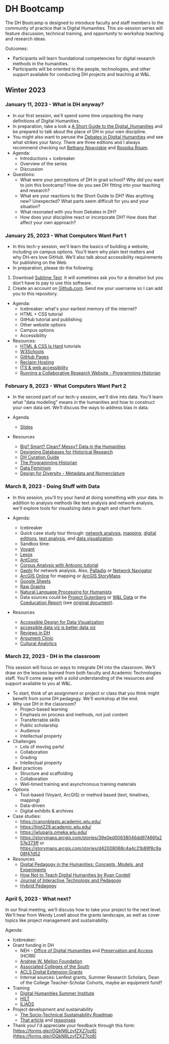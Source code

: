 # DH Bootcamp
The DH Bootcamp is designed to introduce faculty and staff members to the community of practice that is Digital Humanities. This six-session series will feature discussion, technical training, and opportunity to workshop teaching and research ideas.

Outcomes:
- Participants will learn foundational competencies for digital research methods in the
humanities.
- Participants will be oriented to the people, technologies, and other support available for
conducting DH projects and teaching at W&L.

## Winter 2023

### January 11, 2023 - What is DH anyway?
* In our first session, we'll spend some time unpacking the many definitions of
Digital Humanities.
* In preparation, take a look a [A Short Guide to the Digital_Humanities](https://jeffreyschnapp.com/wp-content/uploads/2013/01/D_H_ShortGuide.pdf) and be prepared to talk about the place of DH in your own discipline. 
* You might also want to peruse the [Debates in Digital Humanities](https://dhdebates.gc.cuny.edu/projects/debates-in-the-digital-humanities) and see what strikes your fancy. There are three editions and I always recommend checking out [Bethany Nowviskie](https://dhdebates.gc.cuny.edu/read/untitled-f2acf72c-a469-49d8-be35-67f9ac1e3a60/section/3a53cbc1-5eee-421a-a4f6-82bb5dfb1c17#ch37) and [Roopika Risam](https://dhdebates.gc.cuny.edu/read/untitled/section/4316ff92-bad0-45e8-8f09-90f493c6f564#ch29).
* Agenda:
  * Introductions + icebreaker
  * Overview of the series
  * Discussion
* Questions:
  * What were your perceptions of DH in grad school? Why did you want to join this bootcamp? How do you see DH fitting into your teaching and research?
  * What are your reactions to the Short Guide to DH? Was anything new? Unexpected? What parts seem difficult for you and your situation?
  * What resonated with you from Debates in DH? 
  * How does your discipline react or incorporate DH? How does that affect your own approach? 

 
### January 25, 2023 - What Computers Want Part 1
* In this tech-y session, we'll learn the basics of building a website, including on campus
options. You'll learn why plain text matters and why DH-ers love GitHub. We’ll also talk about accessibility requirements for publishing on the Web.
* In preparation, please do the following:
 1. Download [Sublime Text](https://www.sublimetext.com/). It will sometimes ask you for a donation but you don't have to pay to use this software.
 2. Create an account on [Github.com](http://www.github.com/). Send me your username so I can add you to this repository. 

* Agenda:
  * Icebreaker: what's your earliest memory of the internet?
  * HTML + CSS tutorial
  * GitHub tutorial and publishing
  * Other website options
  * Campus options
  * Accessibility 
* Resources:
  * [HTML & CSS Is Hard](https://www.internetingishard.com/html-and-css/) tutorials
  * [W3Schools](http://w3schools.com/)
  * [GitHub Pages](https://pages.github.com/)
  * [Reclaim Hosting](http://www.reclaimhosting.com/)
  * [ITS & web accessibility](https://my.wlu.edu/its/services/academic-technologies/academic-technologies-software/wordpress-and-web-accessibility)
  * [Running a Collaborative Research Website - Programming Historian](https://programminghistorian.org/en/lessons/collaborative-blog-with-jekyll-github)

### February 8, 2023 - What Computers Want Part 2

* In the second part of our tech-y session, we'll dive into data. You'll learn what
"data modeling" means in the humanities and how to construct your own data
set. We’ll discuss the ways to address bias in data.

* Agenda
  * [Slides](https://docs.google.com/presentation/d/1PX-WVo1cuvDrSp5algovTY6NXMQwQ5cMLqGnADCV2ks/edit?usp=sharing)
 
* Resources
  * [Big? Smart? Clean? Messy? Data in the Humanities](http://journalofdigitalhumanities.org/2-3/big-smart-clean-messy-data-in-the-humanities/)
  * [Designing Databases for Historical Research](https://port.sas.ac.uk/course/view.php?id=92&section=4)
  * [DH Curation Guide](https://archive.mith.umd.edu/dhcuration-guide/guide.dhcuration.org/index.html)
  * [The Programming Historian](https://programminghistorian.org/en/lessons/)
  * [Data Feminism](https://data-feminism.mitpress.mit.edu/)
  * [Design for Diversity - Metadata and Nomenclature](https://des4div.library.northeastern.edu/tag/metadata-nomenclature/)


### March 8, 2023 - Doing Stuff with Data
* In this session, you'll try your hand at doing something with your data. In addition
to analysis methods like text analysis and network analysis, we'll explore tools for
visualizing data in graph and chart form.

* Agenda:
  * Icebreaker
  * Quick case study tour through: [network analysis](https://belfastgroup.digitalscholarship.emory.edu/), [mapping](http://maps.mappingthescottishreformation.org/), [digital editions](http://shelleygodwinarchive.org), [text analysis](http://dh.library.yale.edu/projects/vogue/), and [data visualization](https://www.publicbooks.org/who-cares-about-literary-prizes/).
  * Sandbox time: 
   * [Voyant](http://www.voyant-tools.org/)
   * [Lexos](http://lexos.wheatoncollege.edu/) 
   * [AntConc](https://www.laurenceanthony.net/software.html)
   * [Corpus Analysis with Antconc tutorial](http://programminghistorian.org/en/lessons/corpus-analysis-with-antconc)
   * [Gephi](https://gephi.org/) for network analysis. Also, [Palladio]() or [Network Navigator](https://networknavigator.jrladd.com/)
   * [ArcGIS Online](https://www.arcgis.com/index.html) for mapping or [ArcGIS StoryMaps](http://storymaps.arcgis.com/)
   * [Google Sheets](https://docs.google.com/spreadsheets/d/1Eb82voDYOazGEJTmKX2DyDwpIAHCaE23qKOKztyYb5o/edit?usp=sharing)
   * [Raw Graphs](https://rawgraphs.io/)
   * [Natural Language Processing for Humanists](https://github.com/walshbr/humanists-nlp-cookbook)
   * Data sources could be [Project Gutenberg](https://www.gutenberg.org/) or [W&L Data](http://digitalhumanities.wlu.edu/datasets/) or the [Coeducation Report](https://docs.google.com/spreadsheets/d/1Eb82voDYOazGEJTmKX2DyDwpIAHCaE23qKOKztyYb5o/edit?usp=sharing) (see [original document](https://dspace.wlu.edu/handle/11021/34413)).
  
  
* Resources
  * [Accessible Design for Data Visualization](https://www.youtube.com/watch?v=PfrtZeYmKkk)
  * [accessible data viz is better data viz](https://www.storytellingwithdata.com/blog/2018/6/26/accessible-data-viz-is-better-data-viz)
  * [Reviews in DH](http://reviewsindh.pubpub.org/) 
  * [Argument Clinic](http://scottbot.net/argument-clinic/)
  * [Cultural Analytics](https://culturalanalytics.org/)

### March 22, 2023 - DH in the classroom

This session will focus on ways to integrate DH into the classroom. We'll draw on
the lessons learned from both faculty and Academic Technologies staff. You'll
come away with a solid understanding of the resources and support available to
you at W&L.

* To start, think of an assignment or project or class that you think might benefit from some DH pedagogy. We'll workshop at the end. 
* Why use DH in the classroom?
  * Project-based learning
  * Emphasis on process and methods, not just content
  * Transferrable skills
  * Public scholarship
  * Audience
  * Intellectual property
* Challenges 
  * Lots of moving parts! 
  * Collaboration
  * Grading
  * Intellectual property
* Best practices
  * Structure and scaffolding
  * Collaboration
  * Well-timed training and asynchronous training materials
* Options
  * Tool-based (Voyant, ArcGIS) or method based (text, timelines, mapping)
  * Data-driven 
  * Digital exhibits & archives
* Case studies:
  * https://canonblasts.academic.wlu.edu/
  * https://hist229.academic.wlu.edu/
  * https://wluparis.omeka.wlu.edu/
  * https://storymaps.arcgis.com/stories/39e0ed00638046dd97466fa257e373ff or https://storymaps.arcgis.com/stories/d42008068c4a4c21b89f8c9a08f47d52
* Resources
  * [Digital Pedagogy in the Humanities: Concepts, Models, and Experiments](https://digitalpedagogy.hcommons.org/)
  * [How Not to Teach Digital Humanities by Ryan Cordell](https://dhdebates.gc.cuny.edu/read/untitled/section/31326090-9c70-4c0a-b2b7-74361582977e#ch36)
  * [Journal of Interactive Technology and Pedagogy](https://jitp.commons.gc.cuny.edu/)
  * [Hybrid Pedagogy](https://hybridpedagogy.org/)


### April 5, 2023 - What next?

In our final meeting, we'll discuss how to take your project to the next level. We'll
hear from Wendy Lovell about the grants landscape, as
well as cover topics like project management and sustainability.

Agenda:

* Icebreaker: 
* Grant funding in DH
  * NEH - [Office of Digital Humanities](https://www.neh.gov/divisions/odh) and [Preservation and Access](https://www.neh.gov/divisions/preservation) (HCRR)
  * [Andrew W. Mellon Foundation](https://mellon.org/)
  * [Associated Colleges of the South](https://www.acsouth.edu/)
  * [ACLS Digital Extension Grants](https://www.acls.org/programs/digitalextension/)
  * Internal sources: Lenfest grants, Summer Research Scholars, Dean of the College Teacher-Scholar Cohorts, maybe an equipment fund?
* Training
  * [Digital Humanities Summer Institute](http://www.dhsi.org/)
  * [HILT](http://dhtraining.org/hilt/)
  * [ILiADS](http://iliads.org/)
* Project development and sustainability 
  * [The Socio-Technical Sustainability Roadmap](https://sites.haa.pitt.edu/sustainabilityroadmap/)
  * [That article](https://academic.oup.com/dsh/article/36/Supplement_2/ii86/6205948?login=true) and [responses](https://twitter.com/ThatAndromeda/status/1458445616409939971)
* Thank you! I'd appreciate your feedback through this form: [https://forms.gle/rDQkN6LzyfZXZ7oz8](https://forms.gle/rDQkN6LzyfZXZ7oz8)
